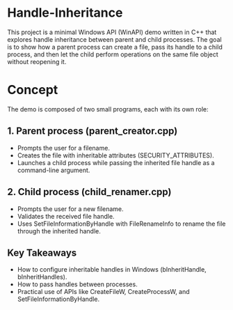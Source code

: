 # Handle-Inheritance
This project is a minimal Windows API (WinAPI) demo written in C++ that explores handle inheritance between parent and child processes. The goal is to show how a parent process can create a file, pass its handle to a child process, and then let the child perform operations on the same file object without reopening it.

# Concept
The demo is composed of two small programs, each with its own role:

## 1. Parent process (parent_creator.cpp)
  - Prompts the user for a filename.
  - Creates the file with inheritable attributes (SECURITY_ATTRIBUTES).
  - Launches a child process while passing the inherited file handle as a command-line argument.

## 2. Child process (child_renamer.cpp)
  - Prompts the user for a new filename.
  - Validates the received file handle.
  - Uses SetFileInformationByHandle with FileRenameInfo to rename the file through the inherited handle.

## Key Takeaways
- How to configure inheritable handles in Windows (bInheritHandle, bInheritHandles).
- How to pass handles between processes.
- Practical use of APIs like CreateFileW, CreateProcessW, and SetFileInformationByHandle.
